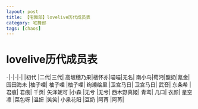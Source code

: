 ```yaml
---
layout: post
title: 【宅舞部】lovelive历代成员表
category: 宅舞部
tags: [chaos]
---
```


# lovelive历代成员表

-|-|-|-|
         |初代  |二代|三代|
高坂穗乃果|楼怀亦|喵喵|无名|
南小鸟|荀沔|酸奶|氪金|
园田海未	|柚子哩|	柚子哩	|柚子哩|
绚濑绘里	|卫宫马日|	卫宫马日|	武音|
东条希	|君痕|	君痕|	千页|
矢泽妮可	|小森	|无兮	|无兮|
西木野真姬|	青鸾|	几口|	衣颜|
星空凛	|菜包呀	|温妍	|笑笑|
小泉花阳	|豆奶	|阿苒	|阿苒|
